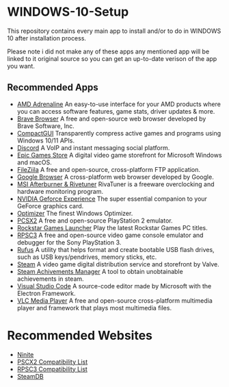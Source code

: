 # WINDOWS-10-Setup
This repository contains every main app to install and/or to do in WINDOWS 10 after installation process.

Please note i did not make any of these apps any mentioned app will be linked to it original source so you can get an up-to-date verison of the app you want.

## Recommended Apps

- [AMD Adrenaline](https://www.amd.com/en/technologies/software) An easy-to-use interface for your AMD products where you can access software features, game stats, driver updates & more.
- [Brave Browser](https://brave.com) A free and open-source web browser developed by Brave Software, Inc.
- [CompactGUI](https://github.com/IridiumIO/CompactGUI) Transparently compress active games and programs using Windows 10/11 APIs.
- [Discord](https://discord.com) A VoIP and instant messaging social platform.
- [Epic Games Store](https://store.epicgames.com/en-US/) A digital video game storefront for Microsoft Windows and macOS.
- [FileZiila](https://filezilla-project.org) A free and open-source, cross-platform FTP application.
- [Google Browser](https://www.google.com/chrome/) A cross-platform web browser developed by Google.
- [MSI Afterburner & Rivetuner](https://www.msi.com/Landing/afterburner/graphics-cards) RivaTuner is a freeware overclocking and hardware monitoring program.
- [NVIDIA Geforce Experience](https://www.nvidia.com/en-me/geforce/) The super essential companion to your GeForce graphics card.
- [Optimizer](https://github.com/hellzerg/optimizer) The finest Windows Optimizer.
- [PCSX2](https://pcsx2.net) A free and open-source PlayStation 2 emulator.
- [Rockstar Games Launcher](https://socialclub.rockstargames.com/rockstar-games-launcher) Play the latest Rockstar Games PC titles.
- [RPSC3](https://rpcs3.net) A free and open-source video game console emulator and debugger for the Sony PlayStation 3.
- [Rufus](https://rufus.ie/en/) A utility that helps format and create bootable USB flash drives, such as USB keys/pendrives, memory sticks, etc.
- [Steam](https://store.steampowered.com) A video game digital distribution service and storefront by Valve.
- [Steam Achivements Manager](https://github.com/gibbed/SteamAchievementManager) A tool to obtain unobtainable achievements in steam.
- [Visual Studio Code](https://code.visualstudio.com/) A source-code editor made by Microsoft with the Electron Framework.
- [VLC Media Player](https://www.videolan.org/vlc/) A free and open-source cross-platform multimedia player and framework that plays most multimedia files.


# Recommended Websites

- [Ninite](https://ninite.com/)
- [PSCX2 Compatibility List](https://pcsx2.net/compat)
- [RPSC3 Compatibility List](https://rpcs3.net/compatibility)
- [SteamDB](https://steamdb.info)
